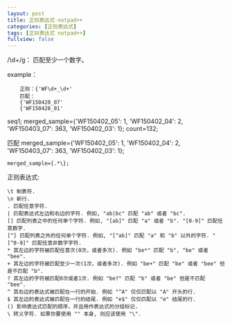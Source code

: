 ```yaml
---
layout: post
title: 正则表达式-notpad++
categories: [正则表达式]
tags: [正则表达式 notpad++]
fullview: false
---
```


/\d+/g： 匹配至少一个数字。

example：

```
    正则：{'WF\d+_\d+'
    匹配：
    {'WF150420_07'
    {'WF150428_01'
```

seq1; merged_sample={'WF150402_05': 1, 'WF150402_04': 2, 'WF150403_07': 363, 'WF150402_03': 1}; count=132;

匹配 merged_sample={'WF150402_05': 1, 'WF150402_04': 2, 'WF150403_07': 363, 'WF150402_03': 1};
```
merged_sample={.*\};
```
正则表达式:
```
\t 制表符.
\n 新行.
. 匹配任意字符.
| 匹配表达式左边和右边的字符. 例如, "ab|bc" 匹配 "ab" 或者 "bc".
[] 匹配列表之中的任何单个字符. 例如, "[ab]" 匹配 "a" 或者 "b". "[0-9]" 匹配任意数字.
[^] 匹配列表之外的任何单个字符. 例如, "[^ab]" 匹配 "a" 和 "b" 以外的字符. "[^0-9]" 匹配任意非数字字符.
* 其左边的字符被匹配任意次(0次，或者多次). 例如 "be*" 匹配 "b", "be" 或者 "bee".
+ 其左边的字符被匹配至少一次(1次，或者多次). 例如 "be+" 匹配 "be" 或者 "bee" 但是不匹配 "b".
? 其左边的字符被匹配0次或者1次. 例如 "be?" 匹配 "b" 或者 "be" 但是不匹配 "bee".
^ 其右边的表达式被匹配在一行的开始. 例如 "^A" 仅仅匹配以 "A" 开头的行.
$ 其左边的表达式被匹配在一行的结尾. 例如 "e$" 仅仅匹配以 "e" 结尾的行.
() 影响表达式匹配的顺序，并且用作表达式的分组标记.
\ 转义字符. 如果你要使用 "" 本身, 则应该使用 "\".
```
